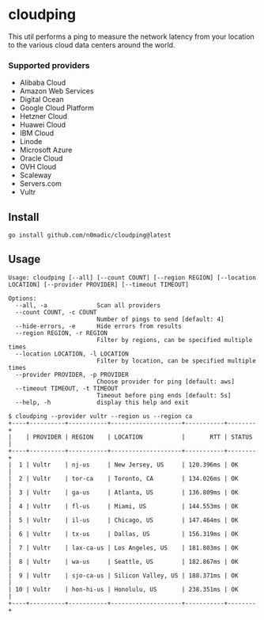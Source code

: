 # cloudping

This util performs a ping to measure the network latency from your location to the various cloud data centers around the world.

### Supported providers

- Alibaba Cloud
- Amazon Web Services
- Digital Ocean
- Google Cloud Platform
- Hetzner Cloud
- Huawei Cloud
- IBM Cloud
- Linode
- Microsoft Azure
- Oracle Cloud
- OVH Cloud
- Scaleway
- Servers.com
- Vultr

## Install

```
go install github.com/n0madic/cloudping@latest
```

## Usage

```
Usage: cloudping [--all] [--count COUNT] [--region REGION] [--location LOCATION] [--provider PROVIDER] [--timeout TIMEOUT]

Options:
  --all, -a              Scan all providers
  --count COUNT, -c COUNT
                         Number of pings to send [default: 4]
  --hide-errors, -e      Hide errors from results
  --region REGION, -r REGION
                         Filter by regions, can be specified multiple times
  --location LOCATION, -l LOCATION
                         Filter by location, can be specified multiple times
  --provider PROVIDER, -p PROVIDER
                         Choose provider for ping [default: aws]
  --timeout TIMEOUT, -t TIMEOUT
                         Timeout before ping ends [default: 5s]
  --help, -h             display this help and exit
  ```

  ```
  $ cloudping --provider vultr --region us --region ca
+----+----------+-----------+--------------------+-----------+--------+
|    | PROVIDER | REGION    | LOCATION           |       RTT | STATUS |
+----+----------+-----------+--------------------+-----------+--------+
|  1 | Vultr    | nj-us     | New Jersey, US     | 120.396ms | OK     |
|  2 | Vultr    | tor-ca    | Toronto, CA        | 134.026ms | OK     |
|  3 | Vultr    | ga-us     | Atlanta, US        | 136.809ms | OK     |
|  4 | Vultr    | fl-us     | Miami, US          | 144.553ms | OK     |
|  5 | Vultr    | il-us     | Chicago, US        | 147.464ms | OK     |
|  6 | Vultr    | tx-us     | Dallas, US         | 156.319ms | OK     |
|  7 | Vultr    | lax-ca-us | Los Angeles, US    | 181.803ms | OK     |
|  8 | Vultr    | wa-us     | Seattle, US        | 182.867ms | OK     |
|  9 | Vultr    | sjo-ca-us | Silicon Valley, US | 188.371ms | OK     |
| 10 | Vultr    | hon-hi-us | Honolulu, US       | 238.351ms | OK     |
+----+----------+-----------+--------------------+-----------+--------+
```
